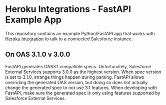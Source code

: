# Heroku Integrations - FastAPI Example App

This repository contains an example Python/FastAPI app that works with [Heroku Integration](https://devcenter.heroku.com/articles/getting-started-heroku-integration) to talk to a connected Salesforce instance.


## On OAS 3.1.0 v 3.0.0
FastAPI generates OAS3.1 compatible specs. Unfortunately, Salesforce External Services supports 3.0.0 as the highest version. When spec version is set to 3.1.0, strange things happen during parsing. FastAPI allows overriding the generated OAS version, but doing so does not actually change the generated spec to not use 3.1 features. When developing with FastAPI, make sure the generated spec is only using features supported by Salesforce External Services.